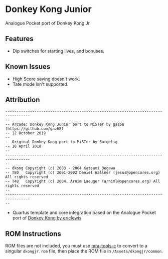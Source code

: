 # Donkey Kong Junior

Analogue Pocket port of Donkey Kong Jr.

## Features

* Dip switches for starting lives, and bonuses.

## Known Issues

* High Score saving doesn't work.
* Tate mode isn't supported.

## Attribution

```
---------------------------------------------------------------------------------
-- 
-- Arcade: Donkey Kong Junior port to MiSTer by gaz68 (https://github.com/gaz68)
-- 12 October 2019
-- 
-- Original Donkey Kong port to MiSTer by Sorgelig
-- 18 April 2018
-- 
---------------------------------------------------------------------------------
-- 
-- dkong Copyright (c) 2003 - 2004 Katsumi Degawa
-- T80   Copyright (c) 2001-2002 Daniel Wallner (jesus@opencores.org) All rights reserved
-- T48   Copyright (c) 2004, Arnim Laeuger (arniml@opencores.org) All rights reserved
-- 
---------------------------------------------------------------------------------
-- 
```

-  Quartus template and core integration based on the Analogue Pocket port of [Donkey Kong by ericlewis](https://github.com/ericlewis/openFPGA-DonkeyKong)

## ROM Instructions

ROM files are not included, you must use [mra-tools-c](https://github.com/sebdel/mra-tools-c/) to convert to a singular `dkongjr.rom` file, then place the ROM file in `/Assets/dkongjr/common`.
